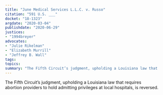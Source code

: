 ```yaml
---
title: "June Medical Services L.L.C. v. Russo"
citation: "591 U.S. ___"
docket: "18-1323"
argdate: "2020-03-04"
publishdate: "2020-06-29"
justices:
- "1994breyer"
advocates:
- "Julie Rikelman"
- "Elizabeth Murrill"
- "Jeffrey B. Wall"
tags:
topics:
summary: "The Fifth Circuit’s judgment, upholding a Louisiana law that requires abortion providers to hold admitting privileges at local hospitals, is reversed."
---
```

The Fifth Circuit’s judgment, upholding a Louisiana law that requires abortion providers to hold admitting privileges at local hospitals, is reversed.